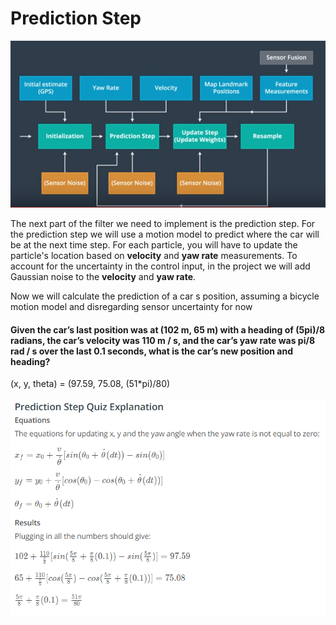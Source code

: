 # Prediction Step

![alt tag](imgs/flowChart.PNG)

The next part of the filter we need to implement is the prediction step. For the prediction step we will use a motion model to predict where the car will be at the next time step. For each particle, you will have to update the particle's location based on **velocity** and **yaw rate** measurements. To account for the uncertainty in the control input, in the project we will add Gaussian noise to the **velocity** and **yaw rate**.

Now we will calculate the prediction of a car
s position, assuming a bicycle motion model and disregarding sensor uncertainty for now

#### Given the car’s last position was at (102 m, 65 m) with a heading of (5pi)/8 radians, the car’s velocity was 110 m / s, and the car’s yaw rate was pi/8 rad / s over the last 0.1 seconds, what is the car’s new position and heading?

(x, y, theta) = (97.59, 75.08, (51*pi)/80)

![alt tag](imgs/predictFormulas.PNG)
